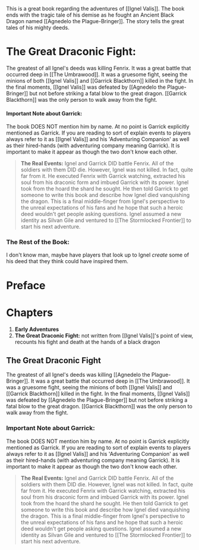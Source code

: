 This is a great book regarding the adventures of [[Ignel Valis]]. The book ends with the tragic tale of his demise as he fought an Ancient Black Dragon named [[Agnedelo the Plague-Bringer]]. The story tells the great tales of his mighty deeds. 
# The Great Draconic Fight:
The greatest of all Ignel's deeds was killing Fenrix. It was a great battle that occurred deep in [[The Umbrawood]]. It was a gruesome fight, seeing the minions of both [[Ignel Valis]] and [[Garrick Blackthorn]]
killed in the fight. In the final moments, [[Ignel Valis]] was defeated by [[Agnedelo the Plague-Bringer]] but not before striking a fatal blow to the great dragon. [[Garrick Blackthorn]] was the only person to walk away from the fight. 
#### Important Note about Garrick:
The book DOES NOT mention him by name. At no point is Garrick explicitly mentioned as Garrick. If you are reading to sort of explain events to players always refer to it as [[Ignel Valis]] and his 'Adventuring Companion' as well as their hired-hands (with adventuring company meaning Garrick). It is important to make it appear as though the two don't know each other. 

> **The Real Events:**
> Ignel and Garrick DID battle Fenrix. All of the soldiers with them DID die. However, Ignel was not killed. In fact, quite far from it. He executed Fenrix with Garrick watching, extracted his soul from his draconic form and imbued Garrick with its power. Ignel took from the hoard the shard he sought. He then told Garrick to get someone to write this book and describe how Ignel died vanquishing the dragon. This is a final middle-finger from Ignel's perspective to the unreal expectations of his fans and he hope that such a heroic deed wouldn't get people asking questions. Ignel assumed a new identity as Silvan Gile and ventured to [[The Stormlocked Frontier]] to start his next adventure.

### The Rest of the Book:
I don't know man, maybe have players that look up to Ignel *create* some of his deed that they think could have inspired them. 

# Preface
# Chapters
1. **Early Adventures**
2. **The Great Draconic Fight:** not written from [[Ignel Valis]]'s point of view, recounts his fight and death at the hands of a black dragon
## The Great Draconic Fight
The greatest of all Ignel's deeds was killing [[Agnedelo the Plague-Bringer]]. It was a great battle that occurred deep in [[The Umbrawood]]. It was a gruesome fight, seeing the minions of both [[Ignel Valis]] and [[Garrick Blackthorn]] killed in the fight. In the final moments, [[Ignel Valis]] was defeated by [[Agnedelo the Plague-Bringer]] but not before striking a fatal blow to the great dragon. [[Garrick Blackthorn]] was the only person to walk away from the fight. 
### Important Note about Garrick:
The book DOES NOT mention him by name. At no point is Garrick explicitly mentioned as Garrick. If you are reading to sort of explain events to players always refer to it as [[Ignel Valis]] and his 'Adventuring Companion' as well as their hired-hands (with adventuring company meaning Garrick). It is important to make it appear as though the two don't know each other. 

> **The Real Events:**
> Ignel and Garrick DID battle Fenrix. All of the soldiers with them DID die. However, Ignel was not killed. In fact, quite far from it. He executed Fenrix with Garrick watching, extracted his soul from his draconic form and imbued Garrick with its power. Ignel took from the hoard the shard he sought. He then told Garrick to get someone to write this book and describe how Ignel died vanquishing the dragon. This is a final middle-finger from Ignel's perspective to the unreal expectations of his fans and he hope that such a heroic deed wouldn't get people asking questions. Ignel assumed a new identity as Silvan Gile and ventured to [[The Stormlocked Frontier]] to start his next adventure.